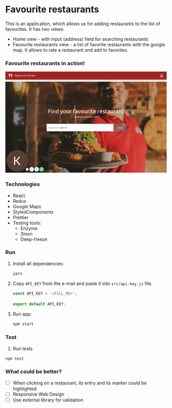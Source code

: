 # Favourite restaurants

This is an application, which allows us for adding restaurants to the list of favourites. It has two views:

- Home view - with input (address) field for searching restaurants
- Favourite restaurants view - a list of favorite restaurants with the google map. It allows to rate a restaurant and add to favorites.



### Favourite restaurants in action!

<img src="./video-gif.gif">

### Technologies

- React
- Redux
- Google Maps
- StyledComponents
- Prettier
- Testing tools:
  - Enzyme
  - Sinon
  - Deep-freeze


### Run

1. Install all dependencies:

   ```bash
   yarn
   ```

2. Copy `API_KEY` from the e-mail and paste it into `src/api-key.js` file.

   ```javascript
   const API_KEY = '<FILL_ME>';
   
   export default API_KEY;
   ```

3. Run app:

   ```bash
   npm start
   ```


### Test 

1. Run tests

``` bash
npm test
```



### What could be better?

* [ ] When clicking on a restaurant, its entry and its marker could be highlighted
* [ ] Responsive Web Design
* [ ] Use external library for validation
